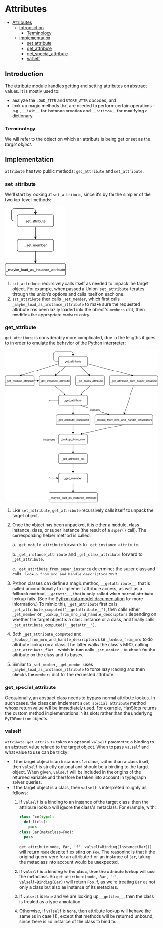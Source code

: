 # Attributes

<!--* freshness: { owner: 'rechen' reviewed: '2022-12-09' } *-->

<!--ts-->
   * [Attributes](#attributes)
      * [Introduction](#introduction)
         * [Terminology](#terminology)
      * [Implementation](#implementation)
         * [set_attribute](#set_attribute)
         * [get_attribute](#get_attribute)
         * [get_special_attribute](#get_special_attribute)
         * [valself](#valself)

<!-- Added by: rechen, at: 2022-02-03T17:05-08:00 -->

<!--te-->

## Introduction

The [attribute] module handles getting and setting attributes on abstract
values. It is mostly used to:

* analyze the `LOAD_ATTR` and `STORE_ATTR` opcodes, and
* look up magic methods that are needed to perform certain operations - e.g.,
  `__init__` for instance creation and `__setitem__` for modifying a dictionary.

### Terminology

We will refer to the object on which an attribute is being get or set as the
*target object*.

## Implementation

`attribute` has two public methods: `get_attribute` and `set_attribute`.

### set_attribute

We'll start by looking at `set_attribute`, since it's by far the simpler of the
two top-level methods:

![set_attribute diagram](../images/set_attribute.png)

1. `set_attribute` recursively calls itself as needed to unpack the target
   object. For example, when passed a Union, `set_attribute` iterates through
   the union's options and calls itself on each one.
1. `set_attribute` then calls `_set_member`, which first calls
   `_maybe_load_as_instance_attribute` to make sure the requested attribute has
   been lazily loaded into the object's `members` dict, then modifies the
   appropriate `members` entry.

### get_attribute

`get_attribute` is considerably more complicated, due to the lengths it goes to
in order to emulate the behavior of the Python interpreter:

![get_attribute diagram](../images/get_attribute.png)

1.  Like `set_attribute`, `get_attribute` recursively calls itself to unpack the
    target object.
1.  Once the object has been unpacked, it is either a module, class instance,
    class, or super instance (the result of a `super()` call). The corresponding
    helper method is called.

    a. `_get_module_attribute` forwards to `_get_instance_attribute`.

    b. `_get_instance_attribute` and `_get_class_attribute` forward to
    `_get_attribute`.

    c. `_get_attribute_from_super_instance` determines the super class and calls
    `_lookup_from_mro_and_handle_descriptors` on it.

1.  Python classes can define a magic method, `__getattribute__`, that is called
    unconditionally to implement attribute access, as well as a fallback method,
    `__getattr__`, that is only called when normal attribute lookup fails. (See
    the [Python data model documentation][python-attribute-access] for more
    information.) To mimic this, `_get_attribute` first calls
    `_get_attribute_computed("__getattribute__")`, then calls either
    `_get_member` or `_lookup_from_mro_and_handle_descriptors` depending on
    whether the target object is a class instance or a class, and finally calls
    `_get_attribute_computed("__getattr__")`.

1.  Both `_get_attribute_computed` and `_lookup_from_mro_and_handle_descriptors`
    use `_lookup_from_mro` to do attribute lookup on a class. The latter walks
    the class's MRO, calling `_get_attribute_flat` - which in turn calls
    `_get_member` - to check for the attribute on the class and its bases.

1.  Similar to `_set_member`, `_get_member` uses
    `_maybe_load_as_instance_attribute` to force lazy loading and then checks
    the `members` dict for the requested attribute.

### get_special_attribute

Occasionally, an abstract class needs to bypass normal attribute lookup. In such
cases, the class can implement a `get_special_attribute` method whose return
value will be immediately used. For example, [HasSlots][HasSlots] returns the
custom method implementations in its slots rather than the underlying
`PyTDFunction` objects.

### valself

`attribute.get_attribute` takes an optional `valself` parameter, a binding to an
abstract value related to the target object. When to pass `valself` and what
value to use can be tricky:

* If the target object is an instance of a class, rather than a class itself,
  then `valself` is strictly optional and should be a binding to the target
  object. When given, `valself` will be included in the origins of the returned
  variable and therefore be taken into account in typegraph solver queries.
* If the target object is a class, then `valself` is interpreted roughly as
  follows:
  1. If `valself` is a binding to an instance of the target class, then the
     attribute lookup will ignore the class's metaclass. For example, with:

     ```python
     class Foo(type):
       def f(cls):
         pass
     class Bar(metaclass=Foo):
       pass
     ```
     `get_attribute(node, Bar, 'f', valself=Binding(Instance(Bar)))` will return
     `None` despite `f` existing on `Foo`. The reasoning is that if the original
     query were for an attribute `f` on an instance of `Bar`, taking the
     metaclass into account would be unexpected.
  1. If `valself` is a binding to the class, then the attribute lookup will use
     the metaclass. So `get_attribute(node, Bar, 'f', valself=Binding(Bar))`
     will return `Foo.f`, as we're treating `Bar` as not only a class but also
     an instance of its metaclass.
  1. If `valself` is `None` and we are looking up `__getitem__`, then the class
     is treated as a type annotation.
  1. Otherwise, if `valself` is `None`, then attribute lookup will behave the
     same as in case (1), except that methods will be returned unbound, since
     there is no instance of the class to bind to.

[attribute]: https://github.com/google/pytype/blob/main/pytype/attribute.py

[HasSlots]: https://github.com/google/pytype/blob/e760fd4c9f4fbfc2626db0f9a959d556e026b856/pytype/mixin.py#L128

[python-attribute-access]: https://docs.python.org/3/reference/datamodel.html#customizing-attribute-access
